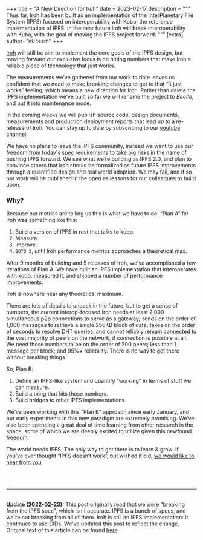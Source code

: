 +++
title = "A New Direction for Iroh"
date = 2023-02-17
description = """
Thus far, Iroh has been built as an implementation of the InterPlanetary File System (IPFS) focused on interoperability with Kubo, the reference implementation of IPFS. In the near future Iroh will break  interoperability with Kubo, with the goal of moving the IPFS project forward. 
"""
[extra]
author="n0 team"
+++

[Iroh](https://iroh.computer) will still be aim to implement the core goals of the IPFS design, but moving forward our exclusive focus is on hitting numbers that make Iroh a reliable piece of technology that just works.

The measurements we’ve gathered from our work to date leaves us confident that we need to make breaking changes to get to that “it just works” feeling, which means a new direction for Iroh. Rather than delete the IPFS implementation we’ve built so far we will rename the project to *Beetle*, and put it into maintenance mode.

In the coming weeks we will publish source code, design documents, measurements and production deployment reports that lead up to a re-release of Iroh. You can stay up to date by subscribing to our [youtube channel](https://www.youtube.com/channel/UCdWMU1dBMmB4SrMokGI4jvA).

We have no plans to leave the IPFS community, instead we want to use our freedom from today's spec requirements to take big risks in the name of pushing IPFS forward. We see what we’re building as IPFS 2.0, and plan to convince others that Iroh should be formalized as future IPFS improvements through a quantified design and real world adoption. We may fail, and if so our work will be published in the open as lessons for our colleagues to build upon.

### Why?

Because our metrics are telling us this is what we have to do. “Plan A” for Iroh was something like this:

1. Build a version of IPFS in rust that talks to kubo.
2. Measure.
3. Improve.
4. `GOTO 2`, until Iroh performance metrics approaches a theoretical max.

After 9 months of building and 5 releases of Iroh, we’ve accomplished a few iterations of Plan A. We have built an IPFS implementation that interoperates with kubo, measured it, and shipped a number of performance improvements.

Iroh is nowhere near any theoretical maximum.

There are lots of details to unpack in the future, but to get a sense of numbers, the current interop-focused Iroh needs at least 2,000 simultaneous p2p connections to serve as a gateway; sends on the order of 1,000 messages to retrieve a single 256KB block of data; takes on the order of seconds to resolve DHT queries; and cannot reliably remain connected to the vast majority of peers on the network, if connection is possible at all. We need those numbers to be on the order of 200 peers; less than 1 message per block; and 95%+ reliability. There is no way to get there without breaking things.

So, Plan B:

1. Define an IPFS-like system and quantify “working” in terms of stuff we can measure.
2. Build a thing that hits those numbers.
3. Build bridges to other IPFS implementations.

We’ve been working with this “Plan B” approach since early January, and our early experiments in this new paradigm are extremely promising. We’ve also been spending a great deal of time learning from other research in the space, some of which we are deeply excited to utilize given this newfound freedom.

The world needs IPFS. The only way to get there is to learn & grow. If you’ve ever thought “IPFS doesn’t work”, but wished it did, [we would like to hear from you](https://github.com/n0-computer/iroh/discussions).

<aside>
<br />
<br />
<hr />
<br />
<b>Update (2022-02-23):</b> This post originally read that we were "breaking from the IPFS spec", which isn't accurate. IPFS is a bunch of specs, and we're not breaking from all of them. Iroh is still an IPFS implementation: it continues to use CIDs. We've updated this post to reflect the change. Original text of this article can be found <a href="https://github.com/n0-computer/n0.computer/blob/cfbc5d2debc08baa70b639946a9523cdb3910fa4/content/blog/a_new_direction_for_iroh.md">here</a>.
</aside>